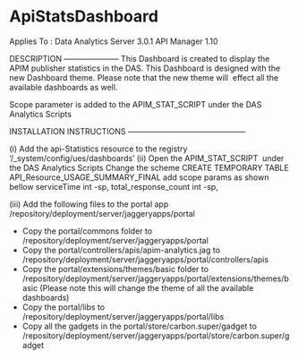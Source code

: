 # ApiStatsDashboard


Applies To        : Data Analytics Server 3.0.1
	            API Manager 1.10

DESCRIPTION
——————— 
This Dashboard is created to display the APIM publisher statistics in the DAS. This Dashboard is designed with the new Dashboard theme. Please note that the new theme will  effect all the available dashboards as well.

Scope parameter is added to the APIM_STAT_SCRIPT under the DAS Analytics Scripts

INSTALLATION INSTRUCTIONS
———————————————

(i) Add the api-Statistics resource to the registry ‘/_system/config/ues/dashboards’
(ii) Open the APIM_STAT_SCRIPT  under  the DAS Analytics Scripts
  Change the scheme  CREATE TEMPORARY TABLE API_Resource_USAGE_SUMMARY_FINAL
  add scope params as shown bellow 
  serviceTime int -sp,
  total_response_count int -sp,

(iii) Add the following files to the portal app <DAS HOME>/repository/deployment/server/jaggeryapps/portal
 - Copy the portal/commons folder to <DAS HOME>/repository/deployment/server/jaggeryapps/portal
 - Copy the portal/controllers/apis/apim-analytics.jag   to <DAS HOME>/repository/deployment/server/jaggeryapps/portal/controllers/apis
 - Copy the portal/extensions/themes/basic folder to <DAS HOME>/repository/deployment/server/jaggeryapps/portal/extensions/themes/basic (Please note this will change the theme of all the available dashboards)
 - Copy the portal/libs to <DAS HOME>/repository/deployment/server/jaggeryapps/portal/libs
 - Copy all the gadgets in the portal/store/carbon.super/gadget to  <DAS HOME>/repository/deployment/server/jaggeryapps/portal/store/carbon.super/gadget

